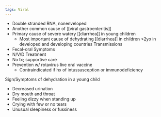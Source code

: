 ```yaml
---
tags: Viral
---
```

- Double stranded RNA, nonenveloped
- Another common cause of [[viral gastroenteritis]]
- Primary cause of severe watery [[diarrhea]] in young children
	- Most important cause of dehydrating [[diarrhea]] in children <2yo in developed and developing countries
Transmissions
- Fecal-oral
Symptoms
- N/V/D
Treatment
- No tx; supportive care
- Prevention w/ rotavirus live oral vaccine
	- Contraindicated if hx of intussusception or immunodeficiency

Sign/Symptoms of dehydration in a young child
- Decreased urination
- Dry mouth and throat
- Feeling dizzy when standing up
- Crying with few or no tears
- Unusual sleepiness or fussiness